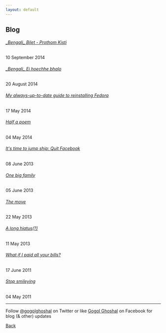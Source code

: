 ```yaml
---
layout: default
---
```


## Blog

###### [\_Bengali\_ Bilet - Prothom Kisti](posts/2014-09-10-bilet-first.md)
10 September 2014
###### [\_Bengali\_ Ei hoechhe bhalo](posts/2014-08-20-announce-bengali.md)
20 August 2014
###### [My always-up-to-date guide to reinstalling Fedora](posts/2014-05-17-my-always-up-to-date-guide-to-reinstalling-fedora.md)
17 May 2014
###### [Half a poem](posts/2014-05-04-half-a-poem.md)
04 May 2014
###### [It's time to jump ship: Quit Facebook](posts/2013-06-08-quit-facebook.md)
08 June 2013
###### [One big family](posts/2013-06-05-one-big-family.md)
05 June 2013
###### [The move](posts/2013-05-22-the-move.md)
22 May 2013
###### [A long hiatus(?)](posts/2013-05-11-a-long-hiatus.md)
11 May 2013
###### [What if I paid all your bills?](posts/2011-06-17-what-if-i-paid-all-your-bills.md)
17 June 2011
###### [Stop smileying](posts/2011-05-04-stop-smileying.md)
04 May 2011


* * *

Follow [@gogolghoshal](https://twitter.com/gogolghoshal) on Twitter or like [Gogol Ghoshal](https://www.facebook.com/GogolGhoshal) on Facebook for blog (& other) updates

[Back](./)
